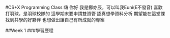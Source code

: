 #CS+X Programming Class
嗨 你好
我是鄭亦辰，可以叫我Euni(E不發音)
喜歡打羽球，是羽球校隊的
這學期末要申請雙資管
認真想學資料分析
期望能在這堂課找到共學的好夥伴
也想做出讓自己有所成就的專案

##Week 1
###學習歷程
